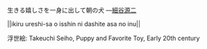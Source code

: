 生きる嬉しさを一身に出して朝の犬
—[細谷源二](https://ja.wikipedia.org/wiki/細谷源二)

||ikiru ureshi-sa o isshin ni dashite asa no inu||

浮世絵: Takeuchi Seiho, Puppy and Favorite Toy, Early 20th century